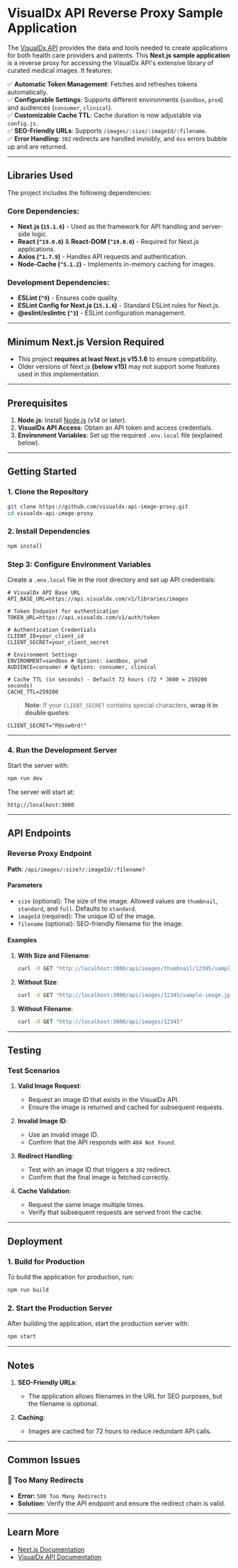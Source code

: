 # VisualDx API Reverse Proxy Sample Application

The [VisualDx API](https://developers.visualdx.com/spec) provides the data and tools needed to create applications for both health care providers and patients.
This **Next.js sample application** is a reverse proxy for accessing the VisualDx API's extensive library of curated medical images. It features:

✅ **Automatic Token Management**: Fetches and refreshes tokens automatically.  
✅ **Configurable Settings**: Supports different environments (`sandbox`, `prod`) and audiences (`consumer`, `clinical`).  
✅ **Customizable Cache TTL**: Cache duration is now adjustable via `config.js`.  
✅ **SEO-Friendly URLs**: Supports `/images/:size/:imageId/:filename`.  
✅ **Error Handling**: `302` redirects are handled invisibly, and `4xx` errors bubble up and are returned.

---
## Libraries Used

The project includes the following dependencies:  

### **Core Dependencies:**  
- **Next.js (`15.1.6`)** - Used as the framework for API handling and server-side logic.  
- **React (`^19.0.0`)** & **React-DOM (`^19.0.0`)** - Required for Next.js applications.  
- **Axios (`^1.7.9`)** - Handles API requests and authentication.  
- **Node-Cache (`^5.1.2`)** - Implements in-memory caching for images.  

### **Development Dependencies:**  
- **ESLint (`^9`)** - Ensures code quality.  
- **ESLint Config for Next.js (`15.1.6`)** - Standard ESLint rules for Next.js.  
- **@eslint/eslintrc (`^3`)** - ESLint configuration management.  

---

## Minimum Next.js Version Required

- This project **requires at least Next.js v15.1.6** to ensure compatibility.  
- Older versions of Next.js **(below v15)** may not support some features used in this implementation.  

---

## Prerequisites

1. **Node.js**: Install [Node.js](https://nodejs.org/) (v14 or later).
2. **VisualDx API Access**: Obtain an API token and access credentials.
3. **Environment Variables**: Set up the required `.env.local` file (explained below).

---

## Getting Started

### 1. Clone the Repository

```bash
git clone https://github.com/visualdx-api-image-proxy.git
cd visualdx-api-image-proxy
```

### 2. Install Dependencies

```bash
npm install
```
### **Step 3: Configure Environment Variables**  
Create a `.env.local` file in the root directory and set up API credentials:

```plaintext
# VisualDx API Base URL
API_BASE_URL=https://api.visualdx.com/v1/libraries/images

# Token Endpoint for authentication
TOKEN_URL=https://api.visualdx.com/v1/auth/token

# Authentication Credentials
CLIENT_ID=your_client_id
CLIENT_SECRET=your_client_secret

# Environment Settings
ENVIRONMENT=sandbox # Options: sandbox, prod
AUDIENCE=consumer # Options: consumer, clinical

# Cache TTL (in seconds) - Default 72 hours (72 * 3600 = 259200 seconds)
CACHE_TTL=259200
```
> **Note**: If your `CLIENT_SECRET` contains special characters, **wrap it in double quotes**:
```plaintext
CLIENT_SECRET="P@ssw0rd!"
```

---

### 4. Run the Development Server

Start the server with:

```bash
npm run dev
```

The server will start at:
```
http://localhost:3000
```

---

## API Endpoints

### Reverse Proxy Endpoint

**Path**: `/api/images/:size?/:imageId/:filename?`

#### **Parameters**

- `size` (optional): The size of the image. Allowed values are `thumbnail`, `standard`, and `full`. Defaults to `standard`.
- `imageId` (required): The unique ID of the image.
- `filename` (optional): SEO-friendly filename for the image.

#### **Examples**

1. **With Size and Filename**:
   ```bash
   curl -X GET "http://localhost:3000/api/images/thumbnail/12345/sample-image.jpg" 
   ```

2. **Without Size**:
   ```bash
   curl -X GET "http://localhost:3000/api/images/12345/sample-image.jpg" 
   ```

3. **Without Filename**:
   ```bash
   curl -X GET "http://localhost:3000/api/images/12345" 
   ```

---

## Testing

### Test Scenarios

1. **Valid Image Request**:
   - Request an image ID that exists in the VisualDx API.
   - Ensure the image is returned and cached for subsequent requests.

2. **Invalid Image ID**:
   - Use an invalid image ID.
   - Confirm that the API responds with `404 Not Found`.

3. **Redirect Handling**:
   - Test with an image ID that triggers a `302` redirect.
   - Confirm that the final image is fetched correctly.

4. **Cache Validation**:
   - Request the same image multiple times.
   - Verify that subsequent requests are served from the cache.

---

## Deployment

### 1. Build for Production

To build the application for production, run:

```bash
npm run build
```

### 2. Start the Production Server

After building the application, start the production server with:

```bash
npm start
```

---

## Notes

1. **SEO-Friendly URLs**:
   - The application allows filenames in the URL for SEO purposes, but the filename is optional.

2. **Caching**:
   - Images are cached for 72 hours to reduce redundant API calls.


---

## Common Issues

### **🚨 Too Many Redirects**
- **Error:** `500 Too Many Redirects`
- **Solution:** Verify the API endpoint and ensure the redirect chain is valid.


---

## Learn More

- [Next.js Documentation](https://nextjs.org/docs)
- [VisualDx API Documentation](https://developers.visualdx.com/spec)

